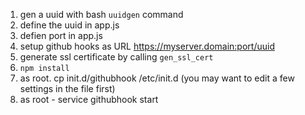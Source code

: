 1. gen a uuid with bash `uuidgen` command
2. define the uuid in app.js
3. defien port in app.js
4. setup github hooks as URL https://myserver.domain:port/uuid
5. generate ssl certificate by calling `gen_ssl_cert`
6. `npm install`
7. as root. cp init.d/githubhook /etc/init.d (you may want to edit a few settings in the file first)
8. as root - service githubhook start

